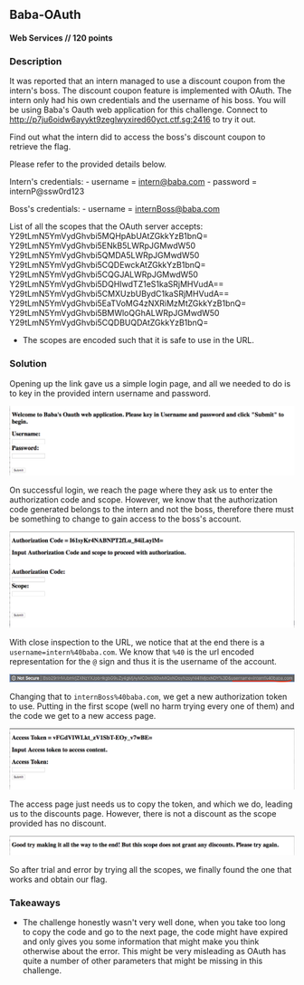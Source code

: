 ## Baba-OAuth
#### Web Services // 120 points

### Description
It was reported that an intern managed to use a discount coupon from the intern's boss. The discount coupon feature is implemented with OAuth. The intern only had his own credentials and the username of his boss. You will be using Baba's Oauth web application for this challenge. Connect to http://p7ju6oidw6ayykt9zeglwyxired60yct.ctf.sg:2416 to try it out. 

Find out what the intern did to access the boss's discount coupon to retrieve the flag. 

Please refer to the provided details below. 

Intern's credentials: - username = intern@baba.com - password = internP@ssw0rd123 

Boss's credentials: - username = internBoss@baba.com 

List of all the scopes that the OAuth server accepts:  
Y29tLmN5YmVydGhvbi5MQHpAbUAtZGkkYzB1bnQ=  
Y29tLmN5YmVydGhvbi5ENkB5LWRpJGMwdW50  
Y29tLmN5YmVydGhvbi5QMDA5LWRpJGMwdW50  
Y29tLmN5YmVydGhvbi5CQDEwckAtZGkkYzB1bnQ=  
Y29tLmN5YmVydGhvbi5CQGJALWRpJGMwdW50  
Y29tLmN5YmVydGhvbi5DQHIwdTZ1eS1kaSRjMHVudA==  
Y29tLmN5YmVydGhvbi5CMXUzbUBydC1kaSRjMHVudA==  
Y29tLmN5YmVydGhvbi5EaTVoMG4zNXRiMzMtZGkkYzB1bnQ=  
Y29tLmN5YmVydGhvbi5BMWloQGhALWRpJGMwdW50  
Y29tLmN5YmVydGhvbi5CQDBUQDAtZGkkYzB1bnQ= 

* The scopes are encoded such that it is safe to use in the URL.

### Solution
Opening up the link gave us a simple login page, and all we needed to do is to key in the provided intern username and password.  

![Login Page](https://raw.githubusercontent.com/willi123yao/Cyberthon2020_Writeups/master/web_services/baba-oauth/image-1.png)

On successful login, we reach the page where they ask us to enter the authorization code and scope. However, we know that the authorization code generated belongs to the intern and not the boss, therefore there must be something to change to gain access to the boss's account. 

![Enter authorization and scope](https://raw.githubusercontent.com/willi123yao/Cyberthon2020_Writeups/master/web_services/baba-oauth/image-2.png)  

With close inspection to the URL, we notice that at the end there is a `username=intern%40baba.com`. We know that `%40` is the url encoded representation for the `@` sign and thus it is the username of the account.  

![Suspicious URL](https://raw.githubusercontent.com/willi123yao/Cyberthon2020_Writeups/master/web_services/baba-oauth/image-3.png)

Changing that to `internBoss%40baba.com`, we get a new authorization token to use. Putting in the first scope (well no harm trying every one of them) and the code we get to a new access page.

![Access token page](https://raw.githubusercontent.com/willi123yao/Cyberthon2020_Writeups/master/web_services/baba-oauth/image-4.png)

The access page just needs us to copy the token, and which we do, leading us to the discounts page. However, there is not a discount as the scope provided has no discount.

![Wrong scope](https://raw.githubusercontent.com/willi123yao/Cyberthon2020_Writeups/master/web_services/baba-oauth/image-5.png)

So after trial and error by trying all the scopes, we finally found the one that works and obtain our flag.

### Takeaways
- The challenge honestly wasn't very well done, when you take too long to copy the code and go to the next page, the code might have expired and only gives you some information that might make you think otherwise about the error. This might be very misleading as OAuth has quite a number of other parameters that might be missing in this challenge.